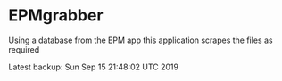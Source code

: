 # EPMgrabber
Using a database from the EPM app this application scrapes the files as required


Latest backup: Sun Sep 15 21:48:02 UTC 2019
